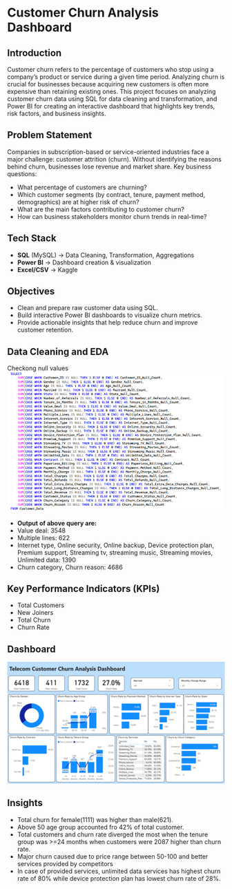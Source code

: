 # Customer Churn Analysis Dashboard

## Introduction
Customer churn refers to the percentage of customers who stop using a company’s product or service during a given time period. Analyzing churn is crucial for businesses because acquiring new customers is often more expensive than retaining existing ones. This project focuses on analyzing customer churn data using SQL for data cleaning and transformation, and Power BI for creating an interactive dashboard that highlights key trends, risk factors, and business insights.

## Problem Statement
Companies in subscription-based or service-oriented industries face a major challenge: customer attrition (churn). Without identifying the reasons behind churn, businesses lose revenue and market share.
Key business questions:
- What percentage of customers are churning?
- Which customer segments (by contract, tenure, payment method, demographics) are at higher risk of churn?
- What are the main factors contributing to customer churn?
- How can business stakeholders monitor churn trends in real-time?

## Tech Stack
- **SQL** (MySQL) → Data Cleaning, Transformation, Aggregations
- **Power BI** → Dashboard creation & visualization
- **Excel/CSV** → Kaggle

## Objectives
- Clean and prepare raw customer data using SQL.
- Build interactive Power BI dashboards to visualize churn metrics.
- Provide actionable insights that help reduce churn and improve customer retention.

## Data Cleaning and EDA
Checkong null values
![image](https://github.com/Ritik-M21/Data_Analysis_Projects/blob/main/Customer%20Churn%20Analysis/SQL%20file/checking%20null.png?raw=true)
- **Output of above query are:**
- Value deal: 3548
- Multiple lines: 622
- Internet type, Online security, Online backup, Device protection plan, Premium support, Streaming tv, streaming music, Streaming movies, Unlimited data: 1390
- Churn category, Churn reason: 4686

## Key Performance Indicators (KPIs)
- Total Customers
- New Joiners
- Total Churn
- Churn Rate

## Dashboard
![image](https://github.com/Ritik-M21/Data_Analysis_Projects/blob/main/Customer%20Churn%20Analysis/Dashboard.png?raw=true)

## Insights
- Total churn for female(1111) was higher than male(621).
- Above 50 age group accounted fro 42% of total customer.
- Total customers and churn rate diverged the most when the tenure group was >=24 months when customers were 2087 higher than churn rate.
- Major churn caused due to price range between 50-100 and better services provided by competitors 
- In case of provided services, unlimited data services has highest churn rate of 80% while device protection plan has lowest churn rate of 28%. 
